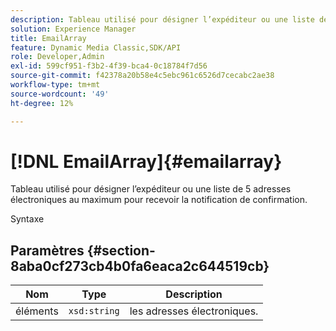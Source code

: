 ```yaml
---
description: Tableau utilisé pour désigner l’expéditeur ou une liste de 5 adresses électroniques au maximum pour recevoir la notification de confirmation.
solution: Experience Manager
title: EmailArray
feature: Dynamic Media Classic,SDK/API
role: Developer,Admin
exl-id: 599cf951-f3b2-4f39-bca4-0c18784f7d56
source-git-commit: f42378a20b58e4c5ebc961c6526d7cecabc2ae38
workflow-type: tm+mt
source-wordcount: '49'
ht-degree: 12%

---
```


# [!DNL EmailArray]{#emailarray}

Tableau utilisé pour désigner l’expéditeur ou une liste de 5 adresses électroniques au maximum pour recevoir la notification de confirmation.

Syntaxe

## Paramètres {#section-8aba0cf273cb4b0fa6eaca2c644519cb}

| Nom | Type | Description |
|---|---|---|
| éléments | `xsd:string` | les adresses électroniques. |
